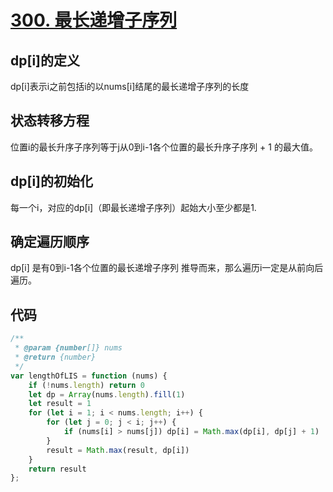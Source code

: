 # [300. 最长递增子序列](https://leetcode.cn/problems/longest-increasing-subsequence/)

## dp[i]的定义

dp[i]表示i之前包括i的以nums[i]结尾的最长递增子序列的长度

## 状态转移方程

位置i的最长升序子序列等于j从0到i-1各个位置的最长升序子序列 + 1 的最大值。

## dp[i]的初始化

每一个i，对应的dp[i]（即最长递增子序列）起始大小至少都是1.

## 确定遍历顺序

dp[i] 是有0到i-1各个位置的最长递增子序列 推导而来，那么遍历i一定是从前向后遍历。

## 代码

```js
/**
 * @param {number[]} nums
 * @return {number}
 */
var lengthOfLIS = function (nums) {
    if (!nums.length) return 0
    let dp = Array(nums.length).fill(1)
    let result = 1
    for (let i = 1; i < nums.length; i++) {
        for (let j = 0; j < i; j++) {
            if (nums[i] > nums[j]) dp[i] = Math.max(dp[i], dp[j] + 1)
        }
        result = Math.max(result, dp[i])
    }
    return result
};
```

